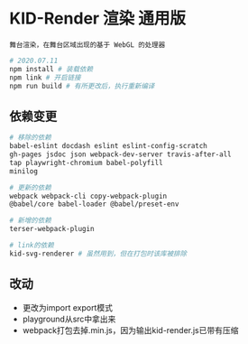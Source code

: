 # KID-Render 渲染 通用版

`舞台渲染，在舞台区域出现的基于 WebGL 的处理器`

```bash
# 2020.07.11
npm install # 装载依赖
npm link # 开启链接
npm run build # 有所更改后，执行重新编译
```

## 依赖变更

```bash
# 移除的依赖
babel-eslint docdash eslint eslint-config-scratch
gh-pages jsdoc json webpack-dev-server travis-after-all
tap playwright-chromium babel-polyfill 
minilog

# 更新的依赖
webpack webpack-cli copy-webpack-plugin
@babel/core babel-loader @babel/preset-env

# 新增的依赖
terser-webpack-plugin

# link的依赖
kid-svg-renderer # 虽然用到，但在打包时该库被排除
```

## 改动
- 更改为import export模式
- playground从src中拿出来
- webpack打包去掉.min.js，因为输出kid-render.js已带有压缩
